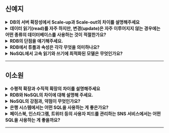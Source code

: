 ## 신예지 

<details>
<summary><strong>DB의 서버 확장성에서 Scale-up과 Scale-out의 차이를 설명해주세요</strong></summary>

- **수직적 확장(Scale-up)**: 컴퓨터의 성능을 업그레이드하는 방법  
  - 단순히 데이터베이스의 성능을 향상시키는 것  
  - 데이터가 분산되지 않기 때문에 동기화가 필요 없어 데이터 일관성이 유지됨  
  - RAM의 공간에 한계가 있어 결국 하드웨어에서 데이터를 가져옴 → I/O 발생으로 인해 성능 저하 가능  

- **수평적 확장(Scale-out)**: 컴퓨터를 여러 대 사용하여 분산시키는 방법  
  - 더 많은 서버가 추가되며, DB가 전체적으로 분산됨  
  - 하나의 데이터베이스에서 작동하지만 여러 호스트에서 작동  
  - 데이터 복제가 이루어짐  
</details>

<details>
<summary><strong>데이터 읽기(read)를 자주 하지만, 변경(update)은 자주 이루어지지 않는 경우에는 어떤 종류의 데이터베이스를 사용하는 것이 적절한가요?</strong></summary>

- **NoSQL**이 적절함
</details>

<details>
<summary><strong>RDB의 단점을 얘기해주세요.</strong></summary>

- 작성된 스키마를 수정하기 어려움  
- 테이블 간의 관계가 복잡해질 경우, JOIN문이 많아져 복잡한 쿼리가 생성될 수 있음  
- 성능 향상을 위해서는 `Scale-up`만을 지원하여 비용이 증가할 가능성이 있음  
- 다른 DB에 비해 많은 자원이 활용되어 시스템 부하가 높음  
</details>

<details>
<summary><strong>RDB에서 튜플과 속성은 각각 무엇을 의미하나요?</strong></summary>

- **튜플(Tuple)**: 관계된 데이터의 묶음으로, 테이블의 행(Row)을 의미  
- **속성(Attribute)**: 데이터의 항목/필드로, 테이블의 열(Column)을 의미  
</details>

<details>
<summary><strong>NoSQL에서 고속 읽기와 쓰기에 최적화된 모델은 무엇인가요?</strong></summary>

- **Key-Value 모델**  
</details>

---

## 이소원 

<details>
<summary><strong>수평적 확장과 수직적 확장의 차이를 설명해주세요</strong></summary>

- **수직적 확장(Scale-up)**  
  - 컴퓨터의 성능을 업그레이드하는 방법  
  - 데이터가 분산되지 않기 때문에 동기화가 필요 없어 데이터 일관성이 유지됨  
  - RAM의 공간에 한계가 있어 결국 하드웨어에서 데이터를 가져옴 → I/O 발생으로 인해 성능 저하 가능  

- **수평적 확장(Scale-out)**  
  - 컴퓨터를 여러 대 사용하여 분산시키는 방법  
  - 더 많은 서버가 추가되며, DB가 전체적으로 분산됨  
  - 하나의 데이터베이스에서 작동하지만 여러 호스트에서 작동  
  - 데이터 복제가 이루어짐  
</details>

<details>
<summary><strong>RDB와 NoSQL의 차이에 대해 설명해 주세요.</strong></summary>

- **RDB**는 테이블 기반의 구조화된 데이터를 저장하며, 고정된 스키마와 ACID 트랜잭션을 보장함  
- **NoSQL**은 키-값, 문서, 컬럼 패밀리, 그래프 등 다양한 방식으로 데이터를 저장함  
- RDB는 데이터 일관성을 중시하는 반면, NoSQL은 확장성과 속도를 우선시함  
</details>

<details>
<summary><strong>NoSQL의 강점과, 약점이 무엇인가요?</strong></summary>

- **강점**  
  - 수평적 확장 용이  
  - 유연한 데이터 모델  
  - 빠른 읽기/쓰기 성능  

- **약점**  
  - 트랜잭션(ACID) 지원 부족  
  - 복잡한 쿼리 처리 어려움  
  - 일관성 유지 어려움  
</details>

<details>
<summary><strong>은행 시스템에서는 어떤 SQL을 사용하는 게 좋은가요?</strong></summary>

- **RDB**가 적절함  
  - 데이터 정합성이 중요함  
  - JOIN을 활용한 복잡한 관계형 데이터 모델 필요  
  - 트랜잭션(ACID) 지원이 필수적임  
</details>

<details>
<summary><strong>페이스북, 인스타그램, 트위터 등의 사용자 피드를 관리하는 SNS 서비스에서는 어떤 SQL을 사용하는 게 좋을까요?</strong></summary>

- **NoSQL**이 적절함  
  - 방대한 데이터를 빠르게 저장 & 조회해야 함  
  - 수평 확장이 필요함  
  - JOIN이 거의 필요 없음  
  - 데이터 구조가 자주 변경될 가능성이 있음  
</details>

---

